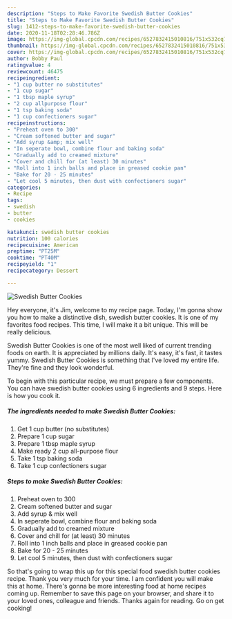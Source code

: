 ```yaml
---
description: "Steps to Make Favorite Swedish Butter Cookies"
title: "Steps to Make Favorite Swedish Butter Cookies"
slug: 1412-steps-to-make-favorite-swedish-butter-cookies
date: 2020-11-18T02:28:46.786Z
image: https://img-global.cpcdn.com/recipes/6527832415010816/751x532cq70/swedish-butter-cookies-recipe-main-photo.jpg
thumbnail: https://img-global.cpcdn.com/recipes/6527832415010816/751x532cq70/swedish-butter-cookies-recipe-main-photo.jpg
cover: https://img-global.cpcdn.com/recipes/6527832415010816/751x532cq70/swedish-butter-cookies-recipe-main-photo.jpg
author: Bobby Paul
ratingvalue: 4
reviewcount: 46475
recipeingredient:
- "1 cup butter no substitutes"
- "1 cup sugar"
- "1 tbsp maple syrup"
- "2 cup allpurpose flour"
- "1 tsp baking soda"
- "1 cup confectioners sugar"
recipeinstructions:
- "Preheat oven to 300"
- "Cream softened butter and sugar"
- "Add syrup &amp; mix well"
- "In seperate bowl, combine flour and baking soda"
- "Gradually add to creamed mixture"
- "Cover and chill for (at least) 30 minutes"
- "Roll into 1 inch balls and place in greased cookie pan"
- "Bake for 20 - 25 minutes"
- "Let cool 5 minutes, then dust with confectioners sugar"
categories:
- Recipe
tags:
- swedish
- butter
- cookies

katakunci: swedish butter cookies 
nutrition: 100 calories
recipecuisine: American
preptime: "PT25M"
cooktime: "PT40M"
recipeyield: "1"
recipecategory: Dessert

---
```



![Swedish Butter Cookies](https://img-global.cpcdn.com/recipes/6527832415010816/751x532cq70/swedish-butter-cookies-recipe-main-photo.jpg)

Hey everyone, it's Jim, welcome to my recipe page. Today, I'm gonna show you how to make a distinctive dish, swedish butter cookies. It is one of my favorites food recipes. This time, I will make it a bit unique. This will be really delicious.



Swedish Butter Cookies is one of the most well liked of current trending foods on earth. It is appreciated by millions daily. It's easy, it's fast, it tastes yummy. Swedish Butter Cookies is something that I've loved my entire life. They're fine and they look wonderful.


To begin with this particular recipe, we must prepare a few components. You can have swedish butter cookies using 6 ingredients and 9 steps. Here is how you cook it.

<!--inarticleads1-->

##### The ingredients needed to make Swedish Butter Cookies:

1. Get 1 cup butter (no substitutes)
1. Prepare 1 cup sugar
1. Prepare 1 tbsp maple syrup
1. Make ready 2 cup all-purpose flour
1. Take 1 tsp baking soda
1. Take 1 cup confectioners sugar




<!--inarticleads2-->

##### Steps to make Swedish Butter Cookies:

1. Preheat oven to 300
1. Cream softened butter and sugar
1. Add syrup &amp; mix well
1. In seperate bowl, combine flour and baking soda
1. Gradually add to creamed mixture
1. Cover and chill for (at least) 30 minutes
1. Roll into 1 inch balls and place in greased cookie pan
1. Bake for 20 - 25 minutes
1. Let cool 5 minutes, then dust with confectioners sugar




So that's going to wrap this up for this special food swedish butter cookies recipe. Thank you very much for your time. I am confident you will make this at home. There's gonna be more interesting food at home recipes coming up. Remember to save this page on your browser, and share it to your loved ones, colleague and friends. Thanks again for reading. Go on get cooking!
